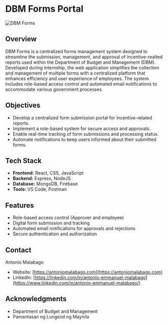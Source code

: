 # DBM Forms Portal

![DBM Forms](https://res.cloudinary.com/de86eimvq/image/upload/v1727172791/portfolio/Projects/dbmForms/images/dbm_1.png)

## Overview

DBM Forms is a centralized forms management system designed to streamline the submission, management, and approval of incentive-realted reports used within the Department of Budget and Management (DBM). Developed during internship, the web application simplifies the collection and management of multiple forms with a centralized platform that enhances efficiency and user experience of employees. The system includes role-based access control and automated email notifications to accommodate various government processes.

## Objectives

- Develop a centralized form submission portal for incentive-related reports.
- Implement a role-based system for secure access and approvals.
- Enable real-time tracking of form submissions and processing status.
- Automate notifications to keep users informed about their submitted forms.

## Tech Stack

- **Frontend:** React, CSS, JavaScript
- **Backend:** Express, NodeJS
- **Database:** MongoDB, Firebase
- **Tools:** VS Code, Postman

## Features

- Role-based access control (Approver and employee)
- Digital form submission and tracking
- Automated email notifications for approvals and rejections
- Secure authentication and authorization

## Contact

Antonio Malabago  
- Website: [https://antoniomalabago.com](https://antoniomalabago.com)  
- LinkedIn: [https://linkedin.com/in/antonio-emmanuel-malabago](https://www.linkedin.com/in/antonio-emmanuel-malabago/)

## Acknowledgments

- Department of Budget and Management
- Pamantasan ng Lungsod ng Maynila

